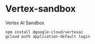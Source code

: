 # Vertex-sandbox
Vertex AI Sandbox

```
npm install @google-cloud/vertexai
gcloud auth application-default login
```
